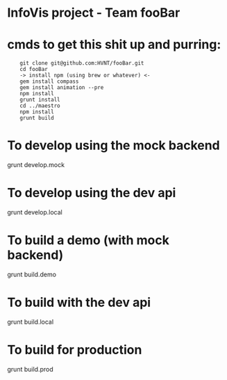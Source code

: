 # InfoVis project - Team fooBar

# cmds to get this shit up and purring:
```
    git clone git@github.com:HVNT/fooBar.git
    cd fooBar
    -> install npm (using brew or whatever) <-
    gem install compass
    gem install animation --pre
    npm install
    grunt install
    cd ../maestro
    npm install
    grunt build
```

# To develop using the mock backend
grunt develop.mock

# To develop using the dev api
grunt develop.local

# To build a demo (with mock backend)
grunt build.demo

# To build with the dev api
grunt build.local

# To build for production
grunt build.prod
```
